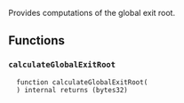 Provides computations of the global exit root.

## Functions

### `calculateGlobalExitRoot`

```solidity
  function calculateGlobalExitRoot(
  ) internal returns (bytes32)
```
